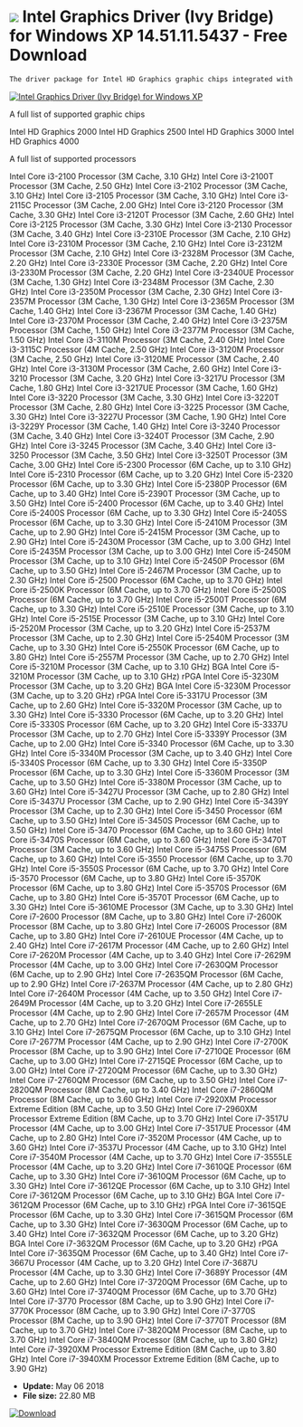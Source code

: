 # ![](https://cdn.softexe.net/static/icon/win.gif) Intel Graphics Driver (Ivy Bridge) for Windows XP 14.51.11.5437 - Free Download

```sh
The driver package for Intel HD Graphics graphic chips integrated with the 2nd and 3rd generation Intel Core processors.
```
[![Intel Graphics Driver (Ivy Bridge) for Windows XP](https:https://tse3.mm.bing.net/th?id=OIP.FJp2Cesg7dANv4YfxDrQkgHaEz&pid=Api)](https://softexe.net/win/system/drivers/intel-graphics-driver-ivy-bridge-for-windows-xp:pRcRb.html)

A full list of supported graphic chips
 
 Intel HD Graphics 2000
     Intel HD Graphics 2500
     Intel HD Graphics 3000
     Intel HD Graphics 4000
 
 A full list of supported processors
 
 Intel Core i3-2100 Processor (3M Cache, 3.10 GHz)
     Intel Core i3-2100T Processor (3M Cache, 2.50 GHz)
     Intel Core i3-2102 Processor (3M Cache, 3.10 GHz)
     Intel Core i3-2105 Processor (3M Cache, 3.10 GHz)
     Intel Core i3-2115C Processor (3M Cache, 2.00 GHz)
     Intel Core i3-2120 Processor (3M Cache, 3.30 GHz)
     Intel Core i3-2120T Processor (3M Cache, 2.60 GHz)
     Intel Core i3-2125 Processor (3M Cache, 3.30 GHz)
     Intel Core i3-2130 Processor (3M Cache, 3.40 GHz)
     Intel Core i3-2310E Processor (3M Cache, 2.10 GHz)
     Intel Core i3-2310M Processor (3M Cache, 2.10 GHz)
     Intel Core i3-2312M Processor (3M Cache, 2.10 GHz)
     Intel Core i3-2328M Processor (3M Cache, 2.20 GHz)
     Intel Core i3-2330E Processor (3M Cache, 2.20 GHz)
     Intel Core i3-2330M Processor (3M Cache, 2.20 GHz)
     Intel Core i3-2340UE Processor (3M Cache, 1.30 GHz)
     Intel Core i3-2348M Processor (3M Cache, 2.30 GHz)
     Intel Core i3-2350M Processor (3M Cache, 2.30 GHz)
     Intel Core i3-2357M Processor (3M Cache, 1.30 GHz)
     Intel Core i3-2365M Processor (3M Cache, 1.40 GHz)
     Intel Core i3-2367M Processor (3M Cache, 1.40 GHz)
     Intel Core i3-2370M Processor (3M Cache, 2.40 GHz)
     Intel Core i3-2375M Processor (3M Cache, 1.50 GHz)
     Intel Core i3-2377M Processor (3M Cache, 1.50 GHz)
     Intel Core i3-3110M Processor (3M Cache, 2.40 GHz)
     Intel Core i3-3115C Processor (4M Cache, 2.50 GHz)
     Intel Core i3-3120M Processor (3M Cache, 2.50 GHz)
     Intel Core i3-3120ME Processor (3M Cache, 2.40 GHz)
     Intel Core i3-3130M Processor (3M Cache, 2.60 GHz)
     Intel Core i3-3210 Processor (3M Cache, 3.20 GHz)
     Intel Core i3-3217U Processor (3M Cache, 1.80 GHz)
     Intel Core i3-3217UE Processor (3M Cache, 1.60 GHz)
     Intel Core i3-3220 Processor (3M Cache, 3.30 GHz)
     Intel Core i3-3220T Processor (3M Cache, 2.80 GHz)
     Intel Core i3-3225 Processor (3M Cache, 3.30 GHz)
     Intel Core i3-3227U Processor (3M Cache, 1.90 GHz)
     Intel Core i3-3229Y Processor (3M Cache, 1.40 GHz)
     Intel Core i3-3240 Processor (3M Cache, 3.40 GHz)
     Intel Core i3-3240T Processor (3M Cache, 2.90 GHz)
     Intel Core i3-3245 Processor (3M Cache, 3.40 GHz)
     Intel Core i3-3250 Processor (3M Cache, 3.50 GHz)
     Intel Core i3-3250T Processor (3M Cache, 3.00 GHz)
     Intel Core i5-2300 Processor (6M Cache, up to 3.10 GHz)
     Intel Core i5-2310 Processor (6M Cache, up to 3.20 GHz)
     Intel Core i5-2320 Processor (6M Cache, up to 3.30 GHz)
     Intel Core i5-2380P Processor (6M Cache, up to 3.40 GHz)
     Intel Core i5-2390T Processor (3M Cache, up to 3.50 GHz)
     Intel Core i5-2400 Processor (6M Cache, up to 3.40 GHz)
     Intel Core i5-2400S Processor (6M Cache, up to 3.30 GHz)
     Intel Core i5-2405S Processor (6M Cache, up to 3.30 GHz)
     Intel Core i5-2410M Processor (3M Cache, up to 2.90 GHz)
     Intel Core i5-2415M Processor (3M Cache, up to 2.90 GHz)
     Intel Core i5-2430M Processor (3M Cache, up to 3.00 GHz)
     Intel Core i5-2435M Processor (3M Cache, up to 3.00 GHz)
     Intel Core i5-2450M Processor (3M Cache, up to 3.10 GHz)
     Intel Core i5-2450P Processor (6M Cache, up to 3.50 GHz)
     Intel Core i5-2467M Processor (3M Cache, up to 2.30 GHz)
     Intel Core i5-2500 Processor (6M Cache, up to 3.70 GHz)
     Intel Core i5-2500K Processor (6M Cache, up to 3.70 GHz)
     Intel Core i5-2500S Processor (6M Cache, up to 3.70 GHz)
     Intel Core i5-2500T Processor (6M Cache, up to 3.30 GHz)
     Intel Core i5-2510E Processor (3M Cache, up to 3.10 GHz)
     Intel Core i5-2515E Processor (3M Cache, up to 3.10 GHz)
     Intel Core i5-2520M Processor (3M Cache, up to 3.20 GHz)
     Intel Core i5-2537M Processor (3M Cache, up to 2.30 GHz)
     Intel Core i5-2540M Processor (3M Cache, up to 3.30 GHz)
     Intel Core i5-2550K Processor (6M Cache, up to 3.80 GHz)
     Intel Core i5-2557M Processor (3M Cache, up to 2.70 GHz)
     Intel Core i5-3210M Processor (3M Cache, up to 3.10 GHz) BGA
     Intel Core i5-3210M Processor (3M Cache, up to 3.10 GHz) rPGA
     Intel Core i5-3230M Processor (3M Cache, up to 3.20 GHz) BGA
     Intel Core i5-3230M Processor (3M Cache, up to 3.20 GHz) rPGA
     Intel Core i5-3317U Processor (3M Cache, up to 2.60 GHz)
     Intel Core i5-3320M Processor (3M Cache, up to 3.30 GHz)
     Intel Core i5-3330 Processor (6M Cache, up to 3.20 GHz)
     Intel Core i5-3330S Processor (6M Cache, up to 3.20 GHz)
     Intel Core i5-3337U Processor (3M Cache, up to 2.70 GHz)
     Intel Core i5-3339Y Processor (3M Cache, up to 2.00 GHz)
     Intel Core i5-3340 Processor (6M Cache, up to 3.30 GHz)
     Intel Core i5-3340M Processor (3M Cache, up to 3.40 GHz)
     Intel Core i5-3340S Processor (6M Cache, up to 3.30 GHz)
     Intel Core i5-3350P Processor (6M Cache, up to 3.30 GHz)
     Intel Core i5-3360M Processor (3M Cache, up to 3.50 GHz)
     Intel Core i5-3380M Processor (3M Cache, up to 3.60 GHz)
     Intel Core i5-3427U Processor (3M Cache, up to 2.80 GHz)
     Intel Core i5-3437U Processor (3M Cache, up to 2.90 GHz)
     Intel Core i5-3439Y Processor (3M Cache, up to 2.30 GHz)
     Intel Core i5-3450 Processor (6M Cache, up to 3.50 GHz)
     Intel Core i5-3450S Processor (6M Cache, up to 3.50 GHz)
     Intel Core i5-3470 Processor (6M Cache, up to 3.60 GHz)
     Intel Core i5-3470S Processor (6M Cache, up to 3.60 GHz)
     Intel Core i5-3470T Processor (3M Cache, up to 3.60 GHz)
     Intel Core i5-3475S Processor (6M Cache, up to 3.60 GHz)
     Intel Core i5-3550 Processor (6M Cache, up to 3.70 GHz)
     Intel Core i5-3550S Processor (6M Cache, up to 3.70 GHz)
     Intel Core i5-3570 Processor (6M Cache, up to 3.80 GHz)
     Intel Core i5-3570K Processor (6M Cache, up to 3.80 GHz)
     Intel Core i5-3570S Processor (6M Cache, up to 3.80 GHz)
     Intel Core i5-3570T Processor (6M Cache, up to 3.30 GHz)
     Intel Core i5-3610ME Processor (3M Cache, up to 3.30 GHz)
     Intel Core i7-2600 Processor (8M Cache, up to 3.80 GHz)
     Intel Core i7-2600K Processor (8M Cache, up to 3.80 GHz)
     Intel Core i7-2600S Processor (8M Cache, up to 3.80 GHz)
     Intel Core i7-2610UE Processor (4M Cache, up to 2.40 GHz)
     Intel Core i7-2617M Processor (4M Cache, up to 2.60 GHz)
     Intel Core i7-2620M Processor (4M Cache, up to 3.40 GHz)
     Intel Core i7-2629M Processor (4M Cache, up to 3.00 GHz)
     Intel Core i7-2630QM Processor (6M Cache, up to 2.90 GHz)
     Intel Core i7-2635QM Processor (6M Cache, up to 2.90 GHz)
     Intel Core i7-2637M Processor (4M Cache, up to 2.80 GHz)
     Intel Core i7-2640M Processor (4M Cache, up to 3.50 GHz)
     Intel Core i7-2649M Processor (4M Cache, up to 3.20 GHz)
     Intel Core i7-2655LE Processor (4M Cache, up to 2.90 GHz)
     Intel Core i7-2657M Processor (4M Cache, up to 2.70 GHz)
     Intel Core i7-2670QM Processor (6M Cache, up to 3.10 GHz)
     Intel Core i7-2675QM Processor (6M Cache, up to 3.10 GHz)
     Intel Core i7-2677M Processor (4M Cache, up to 2.90 GHz)
     Intel Core i7-2700K Processor (8M Cache, up to 3.90 GHz)
     Intel Core i7-2710QE Processor (6M Cache, up to 3.00 GHz)
     Intel Core i7-2715QE Processor (6M Cache, up to 3.00 GHz)
     Intel Core i7-2720QM Processor (6M Cache, up to 3.30 GHz)
     Intel Core i7-2760QM Processor (6M Cache, up to 3.50 GHz)
     Intel Core i7-2820QM Processor (8M Cache, up to 3.40 GHz)
     Intel Core i7-2860QM Processor (8M Cache, up to 3.60 GHz)
     Intel Core i7-2920XM Processor Extreme Edition (8M Cache, up to 3.50 GHz)
     Intel Core i7-2960XM Processor Extreme Edition (8M Cache, up to 3.70 GHz)
     Intel Core i7-3517U Processor (4M Cache, up to 3.00 GHz)
     Intel Core i7-3517UE Processor (4M Cache, up to 2.80 GHz)
     Intel Core i7-3520M Processor (4M Cache, up to 3.60 GHz)
     Intel Core i7-3537U Processor (4M Cache, up to 3.10 GHz)
     Intel Core i7-3540M Processor (4M Cache, up to 3.70 GHz)
     Intel Core i7-3555LE Processor (4M Cache, up to 3.20 GHz)
     Intel Core i7-3610QE Processor (6M Cache, up to 3.30 GHz)
     Intel Core i7-3610QM Processor (6M Cache, up to 3.30 GHz)
     Intel Core i7-3612QE Processor (6M Cache, up to 3.10 GHz)
     Intel Core i7-3612QM Processor (6M Cache, up to 3.10 GHz) BGA
     Intel Core i7-3612QM Processor (6M Cache, up to 3.10 GHz) rPGA
     Intel Core i7-3615QE Processor (6M Cache, up to 3.30 GHz)
     Intel Core i7-3615QM Processor (6M Cache, up to 3.30 GHz)
     Intel Core i7-3630QM Processor (6M Cache, up to 3.40 GHz)
     Intel Core i7-3632QM Processor (6M Cache, up to 3.20 GHz) BGA
     Intel Core i7-3632QM Processor (6M Cache, up to 3.20 GHz) rPGA
     Intel Core i7-3635QM Processor (6M Cache, up to 3.40 GHz)
     Intel Core i7-3667U Processor (4M Cache, up to 3.20 GHz)
     Intel Core i7-3687U Processor (4M Cache, up to 3.30 GHz)
     Intel Core i7-3689Y Processor (4M Cache, up to 2.60 GHz)
     Intel Core i7-3720QM Processor (6M Cache, up to 3.60 GHz)
     Intel Core i7-3740QM Processor (6M Cache, up to 3.70 GHz)
     Intel Core i7-3770 Processor (8M Cache, up to 3.90 GHz)
     Intel Core i7-3770K Processor (8M Cache, up to 3.90 GHz)
     Intel Core i7-3770S Processor (8M Cache, up to 3.90 GHz)
     Intel Core i7-3770T Processor (8M Cache, up to 3.70 GHz)
     Intel Core i7-3820QM Processor (8M Cache, up to 3.70 GHz)
     Intel Core i7-3840QM Processor (8M Cache, up to 3.80 GHz)
     Intel Core i7-3920XM Processor Extreme Edition (8M Cache, up to 3.80 GHz)
     Intel Core i7-3940XM Processor Extreme Edition (8M Cache, up to 3.90 GHz)


- **Update:** May 06 2018
- **File size:** 22.80 MB

[![Download](https://cdn.softexe.net/static/img/download.png)](https://softexe.net/win/system/drivers/intel-graphics-driver-ivy-bridge-for-windows-xp:pRcRb.html)


